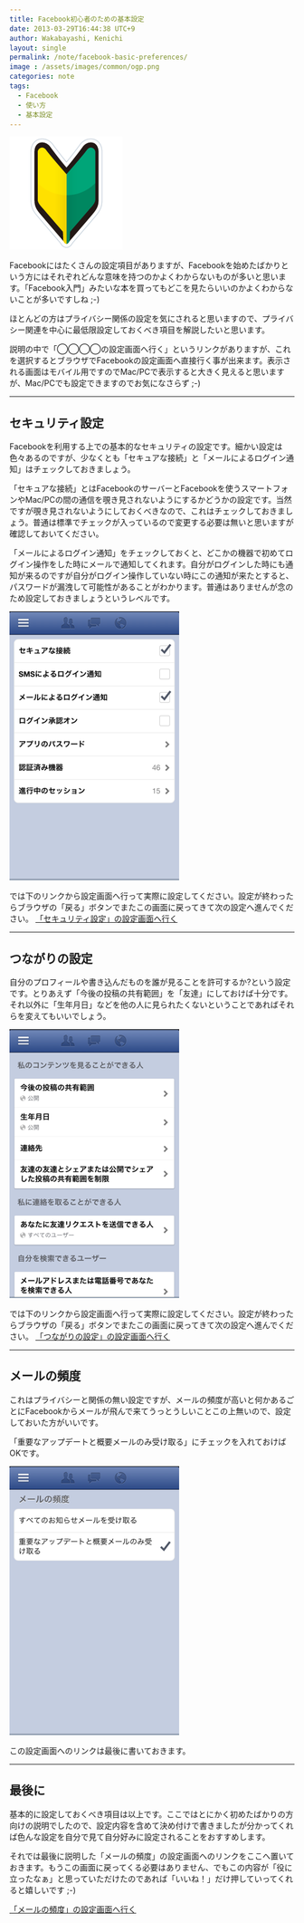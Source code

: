 ```yaml
---
title: Facebook初心者のための基本設定
date: 2013-03-29T16:44:38 UTC+9
author: Wakabayashi, Kenichi
layout: single
permalink: /note/facebook-basic-preferences/
image : /assets/images/common/ogp.png
categories: note
tags:
  - Facebook
  - 使い方
  - 基本設定
---
```

![beginner](/assets/images/2013/03/other_beginner04.png)

Facebookにはたくさんの設定項目がありますが、Facebookを始めたばかりという方にはそれぞれどんな意味を持つのかよくわからないものが多いと思います。「Facebook入門」みたいな本を買ってもどこを見たらいいのかよくわからないことが多いですしね ;-)

ほとんどの方はプライバシー関係の設定を気にされると思いますので、プライバシー関連を中心に最低限設定しておくべき項目を解説したいと思います。

説明の中で「◯◯◯◯の設定画面へ行く」というリンクがありますが、これを選択するとブラウザでFacebookの設定画面へ直接行く事が出来ます。表示される画面はモバイル用ですのでMac/PCで表示すると大きく見えると思いますが、Mac/PCでも設定できますのでお気になさらず ;-)

- - -
## セキュリティ設定
Facebookを利用する上での基本的なセキュリティの設定です。細かい設定は色々あるのですが、少なくとも「セキュアな接続」と「メールによるログイン通知」はチェックしておきましょう。

「セキュアな接続」とはFacebookのサーバーとFacebookを使うスマートフォンやMac/PCの間の通信を覗き見されないようにするかどうかの設定です。当然ですが覗き見されないようにしておくべきなので、これはチェックしておきましょう。普通は標準でチェックが入っているので変更する必要は無いと思いますが確認しておいてください。

「メールによるログイン通知」をチェックしておくと、どこかの機器で初めてログイン操作をした時にメールで通知してくれます。自分がログインした時にも通知が来るのですが自分がログイン操作していない時にこの通知が来たとすると、パスワードが漏洩して可能性があることがわかります。普通はありませんが念のため設定しておきましょうというレベルです。

![secyrity](/assets/images/2013/03/secyrity.png)

では下のリンクから設定画面へ行って実際に設定してください。設定が終わったらブラウザの「戻る」ボタンでまたこの画面に戻ってきて次の設定へ進んでください。
[「セキュリティ設定」の設定画面へ行く](https://m.facebook.com/settings/security/)
- - -
## つながりの設定
自分のプロフィールや書き込んだものを誰が見ることを許可するか?という設定です。とりあえず「今後の投稿の共有範囲」を「友達」にしておけば十分です。それ以外に「生年月日」などを他の人に見られたくないということであればそれらを変えてもいいでしょう。

![connection01](/assets/images/2013/03/connection01.png)

では下のリンクから設定画面へ行って実際に設定してください。設定が終わったらブラウザの「戻る」ボタンでまたこの画面に戻ってきて次の設定へ進んでください。
[「つながりの設定」の設定画面へ行く](https://m.facebook.com/privacy/touch/basic/)
- - -
## メールの頻度
これはプライバシーと関係の無い設定ですが、メールの頻度が高いと何かあるごとにFacebookからメールが飛んで来てうっとうしいことこの上無いので、設定しておいた方がいいです。

「重要なアップデートと概要メールのみ受け取る」にチェックを入れておけばOKです。

![mail](/assets/images/2013/03/mail.png)

この設定画面へのリンクは最後に書いておきます。

- - -
## 最後に
基本的に設定しておくべき項目は以上です。ここではとにかく初めたばかりの方向けの説明でしたので、設定内容を含めて決め付けで書きましたが分かってくれば色んな設定を自分で見て自分好みに設定されることをおすすめします。

それでは最後に説明した「メールの頻度」の設定画面へのリンクをここへ置いておきます。もうこの画面に戻ってくる必要はありません、でもこの内容が「役に立ったなぁ」と思っていただけたのであれば「いいね！」だけ押していってくれると嬉しいです ;-)

[「メールの頻度」の設定画面へ行く](https://m.facebook.com/settings/notifications/email/?choose_frequency/)